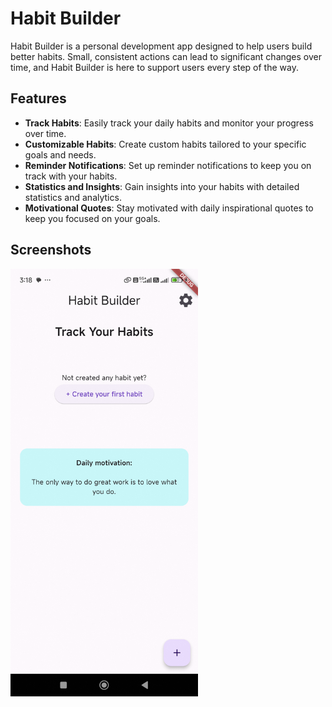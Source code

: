# Habit Builder

Habit Builder is a personal development app designed to help users build better habits. Small, consistent actions can lead to significant changes over time, and Habit Builder is here to support users every step of the way.

## Features

- **Track Habits**: Easily track your daily habits and monitor your progress over time.
- **Customizable Habits**: Create custom habits tailored to your specific goals and needs.
- **Reminder Notifications**: Set up reminder notifications to keep you on track with your habits.
- **Statistics and Insights**: Gain insights into your habits with detailed statistics and analytics.
- **Motivational Quotes**: Stay motivated with daily inspirational quotes to keep you focused on your goals.

## Screenshots

<img src = 'flutter_01.png' width= 300/> 
